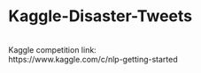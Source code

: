 # Kaggle-Disaster-Tweets

<br/>
Kaggle competition link: <br/>
https://www.kaggle.com/c/nlp-getting-started
<br/>

